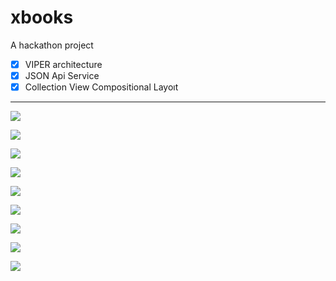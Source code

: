 # xbooks
A hackathon project

- [x] VIPER architecture
- [x] JSON Api Service
- [x] Collection View Compositional Layoıt

------------

![](https://github.com/yusufozgul/xbooks-project/blob/main/Github/SS1.png)

![](https://github.com/yusufozgul/xbooks-project/blob/main/Github/SS2.png)

![](https://github.com/yusufozgul/xbooks-project/blob/main/Github/SS3.png)

![](https://github.com/yusufozgul/xbooks-project/blob/main/Github/SS4.png)

![](https://github.com/yusufozgul/xbooks-project/blob/main/Github/SS5.png)

![](https://github.com/yusufozgul/xbooks-project/blob/main/Github/SS6.png)

![](https://github.com/yusufozgul/xbooks-project/blob/main/Github/SS7.png)

![](https://github.com/yusufozgul/xbooks-project/blob/main/Github/SS8.png)

![](https://github.com/yusufozgul/xbooks-project/blob/main/Github/SS9.png)

